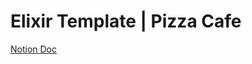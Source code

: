 # Elixir Template | Pizza Cafe

[Notion Doc](https://www.notion.so/flipdish/Elixir-Templates-Hosting-59d2c0ba7dfe4181a642e8117e4c0752)
